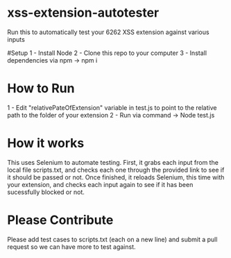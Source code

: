 # xss-extension-autotester
Run this to automatically test your 6262 XSS extension against various inputs 

#Setup
1 - Install Node
2 - Clone this repo to your computer
3 - Install dependencies via npm -> npm i

# How to Run
1 - Edit "relativePateOfExtension" variable in test.js to point to the relative path to the folder of your extension
2 - Run via command -> Node test.js

# How it works
This uses Selenium to automate testing. First, it grabs each input from the local file scripts.txt, and checks each one through the provided link to see if it should be passed or not. Once finished, it reloads Selenium, this time with your extension, and checks each input again to see if it has been sucessfully blocked or not.

# Please Contribute
Please add test cases to scripts.txt (each on a new line) and submit a pull request so we can have more to test against.

